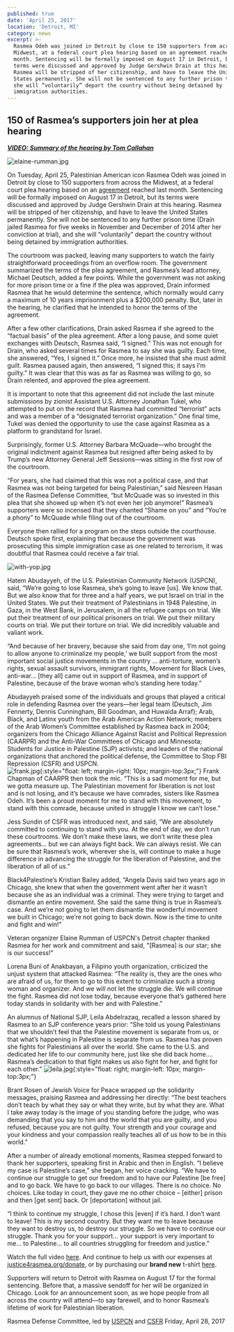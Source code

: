 ```yaml
---
published: true
date: 'April 25, 2017'
location: 'Detroit, MI'
category: news
excerpt: >-
  Rasmea Odeh was joined in Detroit by close to 150 supporters from across the
  Midwest, at a federal court plea hearing based on an agreement reached last
  month. Sentencing will be formally imposed on August 17 in Detroit, but its
  terms were discussed and approved by Judge Gershwin Drain at this hearing.
  Rasmea will be stripped of her citizenship, and have to leave the United
  States permanently. She will not be sentenced to any further prison time, and
  she will “voluntarily” depart the country without being detained by
  immigration authorities.
---
```

## 150 of Rasmea’s supporters join her at plea hearing

[_**VIDEO: Summary of the hearing by Tom Callahan**_](https://www.facebook.com/678264732186412/videos/1508754542470756/)

![elaine-rumman.jpg]({{site.baseurl}}/assets/img/elaine-rumman.jpg)

On Tuesday, April 25, Palestinian American icon Rasmea Odeh was joined in Detroit by close to 150 supporters from across the Midwest, at a federal court plea hearing based on an [agreement](http://justice4rasmea.org/news/2017/03/23/rasmea-accepts-plea-deal/) reached last month.  Sentencing will be formally imposed on August 17 in Detroit, but its terms were discussed and approved by Judge Gershwin Drain at this hearing. Rasmea will be stripped of her citizenship, and have to leave the United States permanently. She will not be sentenced to any further prison time (Drain jailed Rasmea for five weeks in November and December of 2014 after her conviction at trial), and she will “voluntarily” depart the country without being detained by immigration authorities.  

The courtroom was packed, leaving many supporters to watch the fairly straightforward proceedings from an overflow room. The government summarized the terms of the plea agreement, and Rasmea’s lead attorney, Michael Deutsch, added a few points. While the government was not asking for more prison time or a fine if the plea was approved, Drain informed Rasmea that he would determine the sentence, which normally would carry a maximum of 10 years imprisonment plus a $200,000 penalty.  But, later in the hearing, he clarified that he intended to honor the terms of the agreement.

After a few other clarifications, Drain asked Rasmea if she agreed to the “factual basis” of the plea agreement. After a long pause, and some quiet exchanges with Deutsch, Rasmea said, “I signed.” This was not enough for Drain, who asked several times for Rasmea to say she was guilty. Each time, she answered, “Yes, I signed it.” Once more, he insisted that she must admit guilt. Rasmea paused again, then answered, “I signed this; it says I’m guilty.” It was clear that this was as far as Rasmea was willing to go, so Drain relented, and approved the plea agreement.

It is important to note that this agreement did not include the last minute submissions by zionist Assistant U.S. Attorney Jonathan Tukel, who attempted to put on the record that Rasmea had committed “terrorist” acts and was a member of a “designated terrorist organization.” One final time, Tukel was denied the opportunity to use the case against Rasmea as a platform to grandstand for Israel.

Surprisingly, former U.S. Attorney Barbara McQuade—who brought the original indictment against Rasmea but resigned after being asked to by Trump’s new Attorney General Jeff Sessions—was sitting in the first row of the courtroom.  

“For years, she had claimed that this was not a political case, and that Rasmea was not being targeted for being Palestinian,” said Nesreen Hasan of the Rasmea Defense Committee, “but McQuade was so invested in this plea that she showed up when it’s not even her job anymore!”  Rasmea’s supporters were so incensed that they chanted “Shame on you” and “You’re a phony” to McQuade while filing out of the courtroom. 

Everyone then rallied for a program on the steps outside the courthouse. Deutsch spoke first, explaining that because the government was prosecuting this simple immigration case as one related to terrorism, it was doubtful that Rasmea could receive a fair trial. 

![with-yop.jpg]({{site.baseurl}}/assets/img/with-yop.jpg)

Hatem Abudayyeh, of the U.S. Palestinian Community Network (USPCN), said, “We’re going to lose Rasmea, she’s going to leave [us]. We know that. But we also know that for three and a half years, we put Israel on trial in the United States. We put their treatment of Palestinians in 1948 Palestine, in Gaza, in the West Bank, in Jerusalem, in all the refugee camps on trial. We put their treatment of our political prisoners on trial. We put their military courts on trial. We put their torture on trial. We did incredibly valuable and valiant work.

“And because of her bravery, because she said from day one, ‘I’m not going to allow anyone to criminalize my people,’ we built support from the most important social justice movements in the country … anti-torture, women’s rights, sexual assault survivors, immigrant rights, Movement for Black Lives, anti-war… [they all] came out in support of Rasmea, and in support of Palestine, because of the brave woman who’s standing here today.”

Abudayyeh praised some of the individuals and groups that played a critical role in defending Rasmea over the years—her legal team (Deutsch, Jim Fennerty, Dennis Cunningham, Bill Goodman, and Huwaida Arraf); Arab, Black, and Latinx youth from the Arab American Action Network; members of the Arab Women’s Committee established by Rasmea back in 2004; organizers from the Chicago Alliance Against Racist and Political Repression (CAARPR) and the Anti-War Committees of Chicago and Minnesota; Students for Justice in Palestine (SJP) activists; and leaders of the national organizations that anchored the political defense, the Committee to Stop FBI Repression (CSFR) and USPCN.  
![frank.jpg]({{site.baseurl}}/assets/img/frank.jpg){:style="float: left; margin-right: 10px; margin-top:3px;"}
Frank Chapman of CAARPR then took the mic. “This is a sad moment for me, but we gotta measure up. The Palestinian movement for liberation is not lost and is not losing, and it’s because we have comrades, sisters like Rasmea Odeh. It’s been a proud moment for me to stand with this movement, to stand with this comrade, because united in struggle I know we can’t lose.”

Jess Sundin of CSFR was introduced next, and said, “We are absolutely committed to continuing to stand with you. At the end of day, we don’t run these courtrooms. We don’t make these laws, we don’t write these plea agreements… but we can always fight back. We can always resist. We can be sure that Rasmea’s work, wherever she is, will continue to make a huge difference in advancing the struggle for the liberation of Palestine, and the liberation of all of us.” 

Black4Palestine’s Kristian Bailey added, “Angela Davis said two years ago in Chicago, she knew that when the government went after her it wasn’t because she as an individual was a criminal. They were trying to target and dismantle an entire movement. She said the same thing is true in Rasmea’s case. And we’re not going to let them dismantle the wonderful movement we built in Chicago; we’re not going to back down. Now is the time to unite and fight and win!”

Veteran organizer Elaine Rumman of USPCN's Detroit chapter thanked Rasmea for her work and commitment and said, "[Rasmea] is our star; she is our success!"

Lorena Buni of Anakbayan, a Filipino youth organization, criticized the unjust system that attacked Rasmea: “The reality is, they are the ones who are afraid of us, for them to go to this extent to criminalize such a strong woman and organizer. And we will not let the struggle die. We will continue the fight. Rasmea did not lose today, because everyone that’s gathered here today stands in solidarity with her and with Palestine.”

An alumnus of National SJP, Leila Abdelrazaq, recalled a lesson shared by Rasmea to an SJP conference years prior: “She told us young Palestinians that we shouldn’t feel that the Palestine movement is separate from us, or that what’s happening in Palestine is separate from us. Rasmea has proven she fights for Palestinians all over the world. She came to the U.S. and dedicated her life to our community here, just like she did back home.… Rasmea’s dedication to that fight makes us also fight for her, and fight for each other.” ![leila.jpg]({{site.baseurl}}/assets/img/leila.jpg){:style="float: right; margin-left: 10px; margin-top:3px;"}  

Brant Rosen of Jewish Voice for Peace wrapped up the solidarity messages, praising Rasmea and addressing her directly: “The best teachers don’t teach by what they say or what they write, but by what they are. What I take away today is the image of you standing before the judge, who was demanding that you say to him and the world that you are guilty, and you refused, because you are not guilty. Your strength and your courage and your kindness and your compassion really teaches all of us how to be in this world.” 

After a number of already emotional moments, Rasmea stepped forward to thank her supporters, speaking first in Arabic and then in English. “I believe my case is Palestine’s case,” she began, her voice cracking. “We have to continue our struggle to get our freedom and to have our Palestine [be free] and to go back. We have to go back to our villages. There is no choice. No choices. Like today in court, they gave me no other choice – [either] prison and then [get sent] back. Or [deportation] without jail. 

“I think to continue my struggle, I chose this [even] if it’s hard. I don’t want to leave! This is my second country. But they want me to leave because they want to destroy us, to destroy our struggle. So we have to continue our struggle. Thank you for your support… your support is very important to me… to Palestine… to all countries struggling for freedom and justice.”

Watch the full video [here](https://www.facebook.com/USPCN/videos/1534229493278554/).  And continue to help us with our expenses at [justice4rasmea.org/donate](http://justice4rasmea.org/donate/), or by purchasing our **brand new** t-shirt [here](http://justice4rasmea.org/shop/).

Supporters will return to Detroit with Rasmea on August 17 for the formal sentencing.  Before that, a massive sendoff for her will be organized in Chicago.  Look for an announcement soon, as we hope people from all across the country will attend—to say farewell, and to honor Rasmea’s lifetime of work for Palestinian liberation.

Rasmea Defense Committee, led by [USPCN](http://uspcn.org/) and [CSFR](http://www.stopfbi.net/)
Friday, April 28, 2017
